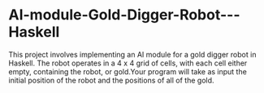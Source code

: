 # AI-module-Gold-Digger-Robot---Haskell
This project involves implementing an AI module for a gold digger robot in Haskell. The robot operates in a 4 x 4 grid of cells, with each cell either empty, containing the robot, or gold.Your program will take as input the initial position of the robot and the positions of all of the gold. 
